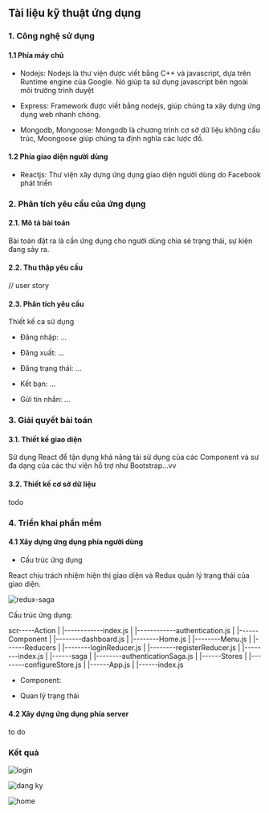 ## Tài liệu kỹ thuật ứng dụng

### 1. Công nghệ sử dụng

#### 1.1 Phía máy chủ

* Nodejs: Nodejs là thư viện được viết bằng C++ và javascript, dựa trên Runtime engine của Google. Nó giúp ta sử dụng javascript bên ngoài môi trường trình duyệt

* Express: Framework được viết bằng nodejs, giúp chúng ta xây dựng ứng dụng web nhanh chóng.

* Mongodb, Mongoose: Mongodb là chương trình cơ sở dữ liệu không cấu trúc, Moongoose giúp chúng ta định nghĩa các lược đồ.

#### 1.2 Phía giao diện người dùng

* Reactjs: Thư viện xây dựng ứng dụng giao diện người dùng do Facebook phát triển

### 2. Phân tích yêu cầu của ứng dụng

#### 2.1. Mô tả bài toán

Bài toán đặt ra là cần ứng dụng cho người dùng chia sẻ trạng thái, sự kiện đang sảy ra.

#### 2.2. Thu thập yêu cầu

// user story

#### 2.3. Phân tích yêu cầu

Thiết kế ca sử dụng

* Đăng nhập: ...

* Đăng xuất:  ...

* Đăng trạng thái: ...

* Kết bạn: ...

* Gửi tin nhắn: ...

### 3. Giải quyết bài toán

#### 3.1. Thiết kế giao diện

Sử dụng React để tận dụng khả năng tái sử dụng của các Component và sư đa dạng của các thư viện hỗ trợ như Bootstrap...vv

#### 3.2. Thiết kế cơ sở dữ liệu

todo


### 4. Triển khai phần mềm

#### 4.1 Xây dựng ứng dụng phía người dùng

* Cấu trúc ứng dụng

React chịu trách nhiệm hiện thị giao diện và Redux quản lý trạng thái của giao diện.

![redux-saga](https://cdn-images-1.medium.com/max/1320/1*y-qgopNVlYcVrXgM84iPfA.jpeg)

Cấu trúc ứng dụng:

scr-----Action
 |      |------------index.js
 |      |------------authentication.js
 |
 |------Component
 |      |--------dashboard.js
 |      |--------Home.js
 |      |--------Menu.js
 |
 |------Reducers
 |      |--------loginReducer.js
 |      |--------registerReducer.js
 |      |--------index.js
 |
 |------saga
 |      |--------authenticationSaga.js
 |
 |------Stores
 |      |--------configureStore.js
 |
 |------App.js
 |
 |------index.js


* Component:

* Quan lý trạng thái

#### 4.2 Xây dựng ứng dụng phía server 

to do


### Kết quả

![login](https://i.imgur.com/3zziXtP.png)

![dang ky](https://i.imgur.com/gVUnxWH.png)

![home](https://i.imgur.com/HcGzgLo.png)